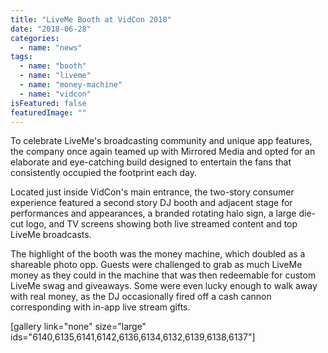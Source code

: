 ```yaml
---
title: "LiveMe Booth at VidCon 2018"
date: "2018-06-28"
categories: 
  - name: "news"
tags: 
  - name: "booth"
  - name: "liveme"
  - name: "money-machine"
  - name: "vidcon"
isFeatured: false
featuredImage: ""
---
```


To celebrate LiveMe's broadcasting community and unique app features, the company once again teamed up with Mirrored Media and opted for an elaborate and eye-catching build designed to entertain the fans that consistently occupied the footprint each day.

Located just inside VidCon's main entrance, the two-story consumer experience featured a second story DJ booth and adjacent stage for performances and appearances, a branded rotating halo sign, a large die-cut logo, and TV screens showing both live streamed content and top LiveMe broadcasts.

The highlight of the booth was the money machine, which doubled as a shareable photo opp. Guests were challenged to grab as much LiveMe money as they could in the machine that was then redeemable for custom LiveMe swag and giveaways. Some were even lucky enough to walk away with real money, as the DJ occasionally fired off a cash cannon corresponding with in-app live stream gifts.

\[gallery link="none" size="large" ids="6140,6135,6141,6142,6136,6134,6132,6139,6138,6137"\]
